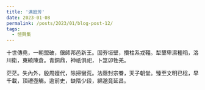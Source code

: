 ```yaml
---
title: '满庭芳'
date: 2023-01-08
permalink: /posts/2023/01/blog-post-12/
tags:
  - 愷興集
---
```


十世傳堯，一朝盟破，偃師邦邑新王。固夯垣壁，攢柱系戎韁。犁墾卑濕種稻，洛川衛，東繞陳倉。青銅鼎，神祇俱祀，卜筮卯牲羌。

茫茫。失內外，殷周嬗代，除掃蠻荒。法蔭封宗眷，天子朝堂。臻至文明已稔，早千載，頂禮壺觴。逾前史，缺階少段，綿邈竟延昌。
